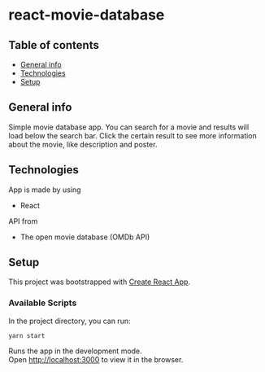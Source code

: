 # react-movie-database

## Table of contents

* [General info](#general-info)
* [Technologies](#technologies)
* [Setup](#setup)

## General info

Simple movie database app. You can search for a movie and results will load below the search bar. Click the certain result to see more information about the movie, like description and poster.

## Technologies

App is made by using

* React

API from

* The open movie database (OMDb API)

## Setup

This project was bootstrapped with [Create React App](https://github.com/facebook/create-react-app).

### Available Scripts

In the project directory, you can run:

`yarn start`

Runs the app in the development mode.\
Open [http://localhost:3000](http://localhost:3000) to view it in the browser.
